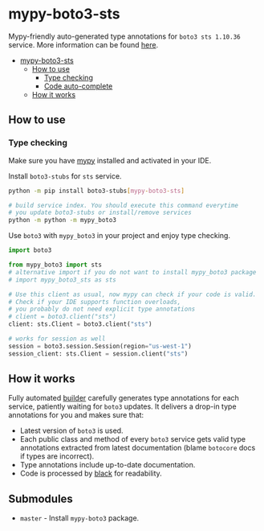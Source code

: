 # mypy-boto3-sts

Mypy-friendly auto-generated type annotations for `boto3 sts 1.10.36` service.
More information can be found [here](https://github.com/vemel/mypy_boto3).

- [mypy-boto3-sts](#mypy-boto3-sts)
  - [How to use](#how-to-use)
    - [Type checking](#type-checking)
    - [Code auto-complete](#code-auto-complete)
  - [How it works](#how-it-works)

## How to use

### Type checking

Make sure you have [mypy](https://github.com/python/mypy) installed and activated in your IDE.

Install `boto3-stubs` for `sts` service.

```bash
python -m pip install boto3-stubs[mypy-boto3-sts]

# build service index. You should execute this command everytime
# you update boto3-stubs or install/remove services
python -m python -m mypy_boto3
```

Use `boto3` with `mypy_boto3` in your project and enjoy type checking.

```python
import boto3

from mypy_boto3 import sts
# alternative import if you do not want to install mypy_boto3 package
# import mypy_boto3_sts as sts

# Use this client as usual, now mypy can check if your code is valid.
# Check if your IDE supports function overloads,
# you probably do not need explicit type annotations
# client = boto3.client("sts")
client: sts.Client = boto3.client("sts")

# works for session as well
session = boto3.session.Session(region="us-west-1")
session_client: sts.Client = session.client("sts")

```

## How it works

Fully automated [builder](https://github.com/vemel/mypy_boto3) carefully generates
type annotations for each service, patiently waiting for `boto3` updates. It delivers
a drop-in type annotations for you and makes sure that:

- Latest version of `boto3` is used.
- Each public class and method of every `boto3` service gets valid type annotations
  extracted from latest documentation (blame `botocore` docs if types are incorrect).
- Type annotations include up-to-date documentation.
- Code is processed by [black](https://github.com/psf/black) for readability.

## Submodules

- `master` - Install `mypy-boto3` package.
